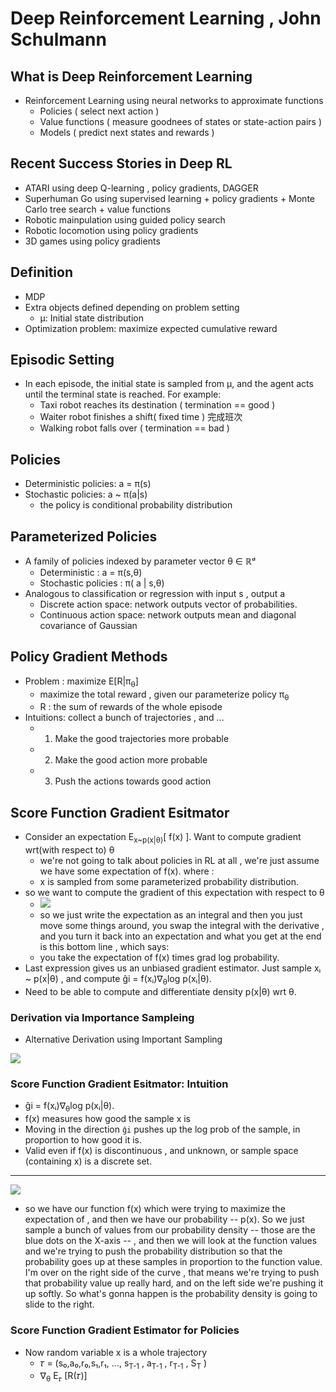 

# Deep Reinforcement Learning , John Schulmann


## What is Deep Reinforcement Learning

 - Reinforcement Learning using neural networks to approximate functions 
    - Policies ( select next action )
    - Value functions ( measure goodnees of states or state-action pairs )
    - Models ( predict next states and rewards )
 
## Recent Success Stories in Deep RL

 - ATARI using deep Q-learning , policy gradients, DAGGER
 - Superhuman Go using supervised learning + policy gradients + Monte Carlo tree search + value functions
 - Robotic mainpulation using guided policy search
 - Robotic locomotion using policy gradients 
 - 3D games using policy gradients

## Definition 

 - MDP
 - Extra objects defined depending on problem setting
    - μ: Initial state distribution
 - Optimization problem: maximize expected cumulative reward

## Episodic Setting

 - In each episode, the initial state is sampled from μ, and the agent acts until the terminal state is reached. For example:
    - Taxi robot reaches its destination ( termination == good )
    - Waiter robot finishes a shift( fixed time ) 完成班次
    - Walking robot falls over ( termination == bad )

## Policies

 - Deterministic policies: a = π(s)
 - Stochastic policies: a ~ π(a|s)
    - the policy is conditional probability distribution
 
## Parameterized Policies

 - A family of policies indexed by parameter vector θ ∈ ℝᵈ
    - Deterministic : a = π(s,θ)
    - Stochastic policies : π( a | s,θ)
 - Analogous to classification or regression with input s , output a 
    - Discrete action space: network outputs vector of probabilities.
    - Continuous action space: network outputs mean and diagonal covariance of Gaussian
 
## Policy Gradient Methods

 - Problem :  maximize E[R|π<sub>θ</sub>]
    - maximize the total reward , given our parameterize policy π<sub>θ</sub> 
    - R : the sum of rewards of the whole episode
 - Intuitions: collect a bunch of trajectories , and ...
    - 1. Make the good trajectories more probable
    - 2. Make the good action more probable
    - 3. Push the actions towards good action 

## Score Function Gradient Esitmator 

 - Consider an expectation E<sub>x~p(x|θ)</sub>[ f(x) ].  Want to compute gradient wrt(with respect to) θ
    - we're not going to talk about policies in RL at all ,  we're just assume we have some expectation of f(x). where :
    - x is sampled from some parameterized probability distribution.
 - so we want to compute the gradient of this expectation with respect to θ
    - ![](https://raw.githubusercontent.com/mebusy/notes/master/imgs/DRL_score_function_gradient_estimator.png)
    - so we just write the expectation as an integral and then you just move some things around, you swap the integral with the derivative , and you turn it back into an expectation and what you get at the end is this bottom line , which says:
    - you take the expectation of f(x) times grad log probability.
 - Last expression gives us an unbiased gradient estimator. Just sample xᵢ ~ p(x|θ) , and compute ĝi = f(xᵢ)∇<sub>θ</sub>log p(xᵢ|θ).
 - Need to be able to compute and differentiate density p(x|θ) wrt θ.

### Derivation via Importance Sampleing

 - Alternative Derivation using Important Sampling

![](https://raw.githubusercontent.com/mebusy/notes/master/imgs/DRL_score_function_alternative_derivative.png)

### Score Function Gradient Esitmator: Intuition

 - ĝi = f(xᵢ)∇<sub>θ</sub>log p(xᵢ|θ).
 - f(x) measures how good the sample x is
 - Moving in the direction `ĝi` pushes up the log prob of the sample, in proportion to how good it is.
 - Valid even if f(x) is discontinuous , and unknown, or sample space (containing x) is a discrete set.

---

![](https://raw.githubusercontent.com/mebusy/notes/master/imgs/DRL_score_function_gradient_estimator_pic.png)

 - so we have our function f(x) which were trying to maximize the expectation of , and then we have our probability -- p(x). So we just sample a bunch of values from our probability density -- those are the blue dots on the X-axis -- , and then we will look at the function values and we're trying to push the probability distribution so that the probability goes up at these samples in proportion to the function value. I'm over on the right side of the curve , that means we're trying to push that probability value up really hard, and on the left side we're pushing it up softly. So what's gonna happen is the probability density is going to slide to the right. 


### Score Function Gradient Estimator for Policies 

 - Now random variable x is a whole trajectory 
    - 𝜏 = (s₀,a₀,r₀,s₁,r₁, ..., s<sub>T-1</sub> , a<sub>T-1</sub> , r<sub>T-1</sub> , S<sub>T</sub> )
    - ∇<sub>θ</sub> E<sub>𝜏</sub> [R(𝜏)] 





